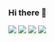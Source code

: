 ### Hi there 👋

<!--
**pmiju/pmiju** is a ✨ _special_ ✨ repository because its `README.md` (this file) appears on your GitHub profile.

Here are some ideas to get you started:

- 🔭 I’m currently working on ...
- 🌱 I’m currently learning ...
- 👯 I’m looking to collaborate on ...
- 🤔 I’m looking for help with ...
- 💬 Ask me about ...
- 📫 How to reach me: ...
- 😄 Pronouns: ...
- ⚡ Fun fact: ...
-->


<img src="https://img.shields.io/badge/HTML5-E34F26?style=flat-square&logo=Python&logoColor=white"/></a>
<img src="https://img.shields.io/badge/CSS35-1572B6?style=flat-square&logo=Python&logoColor=white"/></a>
<img src="https://img.shields.io/badge/JavaScript-F7DF1E?style=flat-square&logo=Python&logoColor=white"/></a>
<img src="https://img.shields.io/badge/java-007396?style=for-the-badge&logo=java&logoColor=white" /></a>
